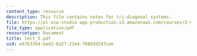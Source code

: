 ```yaml
---
content_type: resource
description: This file contains notes for tri-diagonal systems.
file: https://ol-ocw-studio-app-production.s3.amazonaws.com/courses/2-993j-introduction-to-numerical-analysis-for-engineering-13-002j-spring-2005/e6763364bad16a2721e4788d3d247cee_lect_5.pdf
file_type: application/pdf
resourcetype: Document
title: lect_5.pdf
uid: e6763364-bad1-6a27-21e4-788d3d247cee
---
```

